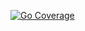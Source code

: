 [![Go Coverage](https://github.com/JMURv/service-discovery/wiki/coverage.svg)](https://raw.githack.com/wiki/JMURv/service-discovery/coverage.html)